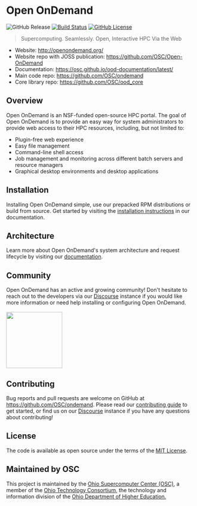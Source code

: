 # Open OnDemand
![GitHub Release](https://img.shields.io/github/release/osc/ondemand.svg?color=informational)
[![Build Status](https://github.com/osc/ondemand/workflows/Tests/badge.svg)](https://github.com/OSC/ondemand/actions?query=workflow%3ATests)
[![GitHub License](https://img.shields.io/badge/license-MIT-green.svg?color=success)](https://opensource.org/licenses/MIT)
> Supercomputing. Seamlessly. Open, Interactive HPC Via the Web

- Website: http://openondemand.org/
- Website repo with JOSS publication: https://github.com/OSC/Open-OnDemand
- Documentation: https://osc.github.io/ood-documentation/latest/
- Main code repo: https://github.com/OSC/ondemand
- Core library repo: https://github.com/OSC/ood_core

## Overview
Open OnDemand is an NSF-funded open-source HPC portal. The goal of Open OnDemand is to provide an easy way for system administrators to provide web access to their HPC resources, including, but not limited to:

* Plugin-free web experience
* Easy file management
* Command-line shell access
* Job management and monitoring across different batch servers and resource managers
* Graphical desktop environments and desktop applications

## Installation
Installing Open OnDemand simple, use our prepacked RPM distributions or build from source. Get started by visiting the [installation instructions] in our documentation.

## Architecture
Learn more about Open OnDemand's system architecture and request lifecycle by visiting our <a href="https://osc.github.io/ood-documentation/master/architecture.html">documentation</a>.

## Community
Open OnDemand has an active and growing community! Don't hesitate to reach out to the developers via our [Discourse] instance if you would like more information or need help installing or configuring Open OnDemand.
<br/>
<br/>
<a href="https://discourse.osc.edu"><img src="https://upload.wikimedia.org/wikipedia/commons/c/c2/Discourse.svg" width=150></a>

## Contributing

Bug reports and pull requests are welcome on GitHub at
https://github.com/OSC/ondemand. Please read our [contributing guide] to get started, or find us on our [Discourse] instance if you have any questions about contributing!

## License

The code is available as open source under the terms of the [MIT License].

## Maintained by OSC
This project is maintained by the <a href="https://www.osc.edu">Ohio Supercomputer Center (OSC)</a>, a member of the <a href="https://www.oh-tech.org/">Ohio Technology Consortium</a>, the technology and information division of the <a href="https://education.ohio.gov/">Ohio Department of Higher Education.</a>

[MIT License]: http://opensource.org/licenses/MIT
[Open OnDemand Documentation]: https://osc.github.io/ood-documentation/master/
[installation instructions]: https://osc.github.io/ood-documentation/master/requirements.html
[contributing guide]: CONTRIBUTING.md
[Discourse]: https://discourse.osc.edu

